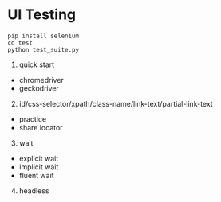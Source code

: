 # UI Testing

```
pip install selenium
cd test
python test_suite.py
```

1. quick start
- chromedriver
- geckodriver

2. id/css-selector/xpath/class-name/link-text/partial-link-text
- practice
- share locator

3. wait
- explicit wait
- implicit wait
- fluent wait

4. headless